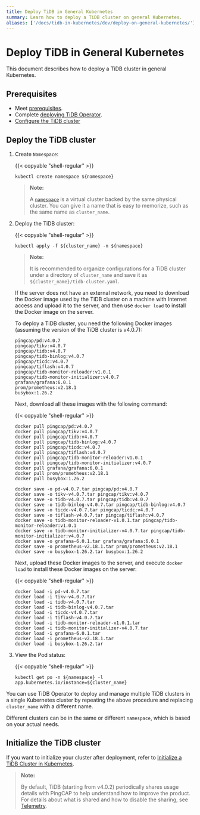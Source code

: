 ```yaml
---
title: Deploy TiDB in General Kubernetes
summary: Learn how to deploy a TiDB cluster on general Kubernetes.
aliases: ['/docs/tidb-in-kubernetes/dev/deploy-on-general-kubernetes/']
---
```


# Deploy TiDB in General Kubernetes

This document describes how to deploy a TiDB cluster in general Kubernetes.

## Prerequisites

- Meet [prerequisites](prerequisites.md).
- Complete [deploying TiDB Operator](deploy-tidb-operator.md).
- [Configure the TiDB cluster](configure-a-tidb-cluster.md)

## Deploy the TiDB cluster

1. Create `Namespace`:

    {{< copyable "shell-regular" >}}

    ``` shell
    kubectl create namespace ${namespace}
    ```

    > **Note:**
    >
    > A [`namespace`](https://kubernetes.io/docs/concepts/overview/working-with-objects/namespaces/) is a virtual cluster backed by the same physical cluster. You can give it a name that is easy to memorize, such as the same name as `cluster_name`.

2. Deploy the TiDB cluster:

    {{< copyable "shell-regular" >}}

    ``` shell
    kubectl apply -f ${cluster_name} -n ${namespace}
    ```

    > **Note:**
    >
    > It is recommended to organize configurations for a TiDB cluster under a directory of `cluster_name` and save it as `${cluster_name}/tidb-cluster.yaml`.

    If the server does not have an external network, you need to download the Docker image used by the TiDB cluster on a machine with Internet access and upload it to the server, and then use `docker load` to install the Docker image on the server.

    To deploy a TiDB cluster, you need the following Docker images (assuming the version of the TiDB cluster is v4.0.7):

    ```shell
    pingcap/pd:v4.0.7
    pingcap/tikv:v4.0.7
    pingcap/tidb:v4.0.7
    pingcap/tidb-binlog:v4.0.7
    pingcap/ticdc:v4.0.7
    pingcap/tiflash:v4.0.7
    pingcap/tidb-monitor-reloader:v1.0.1
    pingcap/tidb-monitor-initializer:v4.0.7
    grafana/grafana:6.0.1
    prom/prometheus:v2.18.1
    busybox:1.26.2
    ```

    Next, download all these images with the following command:

    {{< copyable "shell-regular" >}}

    ```shell
    docker pull pingcap/pd:v4.0.7
    docker pull pingcap/tikv:v4.0.7
    docker pull pingcap/tidb:v4.0.7
    docker pull pingcap/tidb-binlog:v4.0.7
    docker pull pingcap/ticdc:v4.0.7
    docker pull pingcap/tiflash:v4.0.7
    docker pull pingcap/tidb-monitor-reloader:v1.0.1
    docker pull pingcap/tidb-monitor-initializer:v4.0.7
    docker pull grafana/grafana:6.0.1
    docker pull prom/prometheus:v2.18.1
    docker pull busybox:1.26.2

    docker save -o pd-v4.0.7.tar pingcap/pd:v4.0.7
    docker save -o tikv-v4.0.7.tar pingcap/tikv:v4.0.7
    docker save -o tidb-v4.0.7.tar pingcap/tidb:v4.0.7
    docker save -o tidb-binlog-v4.0.7.tar pingcap/tidb-binlog:v4.0.7
    docker save -o ticdc-v4.0.7.tar pingcap/ticdc:v4.0.7
    docker save -o tiflash-v4.0.7.tar pingcap/tiflash:v4.0.7
    docker save -o tidb-monitor-reloader-v1.0.1.tar pingcap/tidb-monitor-reloader:v1.0.1
    docker save -o tidb-monitor-initializer-v4.0.7.tar pingcap/tidb-monitor-initializer:v4.0.7
    docker save -o grafana-6.0.1.tar grafana/grafana:6.0.1
    docker save -o prometheus-v2.18.1.tar prom/prometheus:v2.18.1
    docker save -o busybox-1.26.2.tar busybox:1.26.2
    ```

    Next, upload these Docker images to the server, and execute `docker load` to install these Docker images on the server:

    {{< copyable "shell-regular" >}}

    ```shell
    docker load -i pd-v4.0.7.tar
    docker load -i tikv-v4.0.7.tar
    docker load -i tidb-v4.0.7.tar
    docker load -i tidb-binlog-v4.0.7.tar
    docker load -i ticdc-v4.0.7.tar
    docker load -i tiflash-v4.0.7.tar
    docker load -i tidb-monitor-reloader-v1.0.1.tar
    docker load -i tidb-monitor-initializer-v4.0.7.tar
    docker load -i grafana-6.0.1.tar
    docker load -i prometheus-v2.18.1.tar
    docker load -i busybox-1.26.2.tar
    ```

3. View the Pod status:

    {{< copyable "shell-regular" >}}

    ``` shell
    kubectl get po -n ${namespace} -l app.kubernetes.io/instance=${cluster_name}
    ```

You can use TiDB Operator to deploy and manage multiple TiDB clusters in a single Kubernetes cluster by repeating the above procedure and replacing `cluster_name` with a different name.

Different clusters can be in the same or different `namespace`, which is based on your actual needs.

## Initialize the TiDB cluster

If you want to initialize your cluster after deployment, refer to [Initialize a TiDB Cluster in Kubernetes](initialize-a-cluster.md).

> **Note:**
>
> By default, TiDB (starting from v4.0.2) periodically shares usage details with PingCAP to help understand how to improve the product. For details about what is shared and how to disable the sharing, see [Telemetry](https://docs.pingcap.com/tidb/stable/telemetry).

